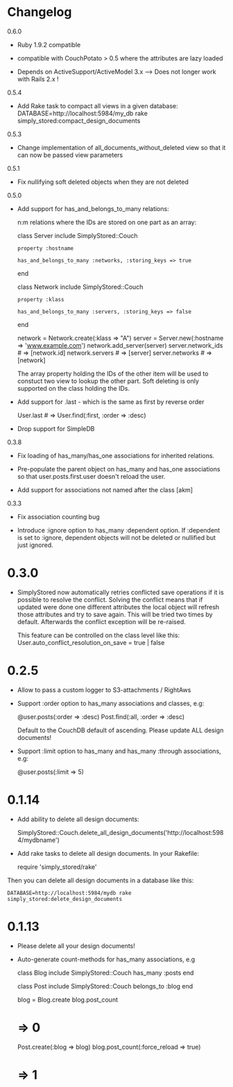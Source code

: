 Changelog
=============

0.6.0

- Ruby 1.9.2 compatible

- compatible with CouchPotato > 0.5 where the attributes are lazy loaded

- Depends on ActiveSupport/ActiveModel 3.x
  --> Does not longer work with Rails 2.x !

0.5.4

- Add Rake task to compact all views in a given database: 
  DATABASE=http://localhost:5984/my_db rake simply_stored:compact_design_documents

0.5.3

- Change implementation of all_documents_without_deleted view so that it can now be passed view parameters

0.5.1

- Fix nullifying soft deleted objects when they are not deleted

0.5.0

- Add support for has_and_belongs_to_many relations:

  n:m relations where the IDs are stored on one part as an array:
  
    class Server
      include SimplyStored::Couch

      property :hostname

      has_and_belongs_to_many :networks, :storing_keys => true
    end

    class Network
      include SimplyStored::Couch

      property :klass

      has_and_belongs_to_many :servers, :storing_keys => false
    end 
    
    network = Network.create(:klass => "A")
    server = Server.new(:hostname => 'www.example.com')
    network.add_server(server)
    server.network_ids # => [network.id]
    network.servers # => [server]
    server.networks # => [network]
    
  The array property holding the IDs of the other item will be used to constuct two view to lookup
  the other part. Soft deleting is only supported on the class holding the IDs.

- Add support for .last - which is the same as first by reverse order

    User.last # => User.find(:first, :order => :desc)

- Drop support for SimpleDB

0.3.8

- Fix loading of has_many/has_one associations for inherited relations.

- Pre-populate the parent object on has_many and has_one associations so that user.posts.first.user
  doesn't reload the user.

- Add support for associations not named after the class [akm]

0.3.3

- Fix association counting bug

- Introduce :ignore option to has_many :dependent option. If :dependent is set to :ignore, 
  dependent objects will not be deleted or nullified but just ignored.

0.3.0
=============

- SimplyStored now automatically retries conflicted save operations if it is possible to resolve the conflict.
  Solving the conflict means that if updated were done one different attributes the local object will 
  refresh those attributes and try to save again. This will be tried two times by default. Afterwards the conflict
  exception will be re-raised.
  
  This feature can be controlled on the class level like this: User.auto_conflict_resolution_on_save = true | false

0.2.5
=============

- Allow to pass a custom logger to S3-attachments / RightAws

- Support :order option to has_many associations and classes, e.g:

    @user.posts(:order => :desc)
    Post.find(:all, :order => :desc)
    
  Default to the CouchDB default of ascending.
  Please update ALL design documents!


- Support :limit option to has_many and has_many :through associations, e.g:

    @user.posts(:limit => 5)

0.1.14
=============

- Add ability to delete all design documents:
    
    SimplyStored::Couch.delete_all_design_documents('http://localhost:5984/mydbname')

- Add rake tasks to delete all design documents. In your Rakefile:

    require 'simply_stored/rake'

Then you can delete all design documents in a database like this:

    DATABASE=http://localhost:5984/mydb rake simply_stored:delete_design_documents    

0.1.13
=============

- Please delete all your design documents!
- Auto-generate count-methods for has_many associations, e.g

    class Blog
      include SimplyStored::Couch
      has_many :posts
    end
    
    class Post
      include SimplyStored::Couch
      belongs_to :blog
    end
    
    blog = Blog.create
    blog.post_count
    # => 0
    
    Post.create(:blog => blog)
    blog.post_count(:force_reload => true)
    # => 1
